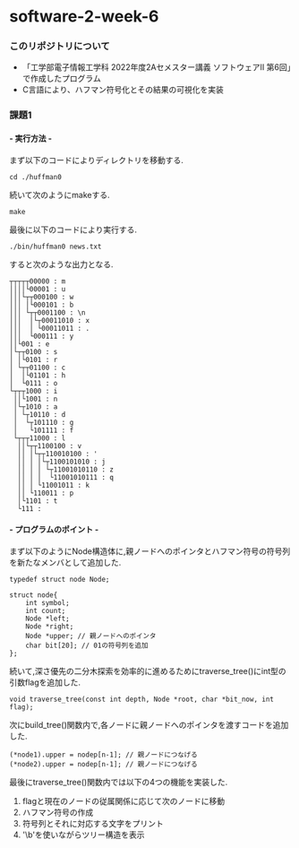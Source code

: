 # software-2-week-6

### このリポジトリについて

- 「工学部電子情報工学科 2022年度2Aセメスター講義 ソフトウェアⅡ 第6回」で作成したプログラム
- C言語により、ハフマン符号化とその結果の可視化を実装

### 課題1

#### - 実行方法 -

まず以下のコードによりディレクトリを移動する.
```
cd ./huffman0
```

続いて次のようにmakeする.
```
make
```

最後に以下のコードにより実行する.
```
./bin/huffman0 news.txt
```

すると次のような出力となる.
```
┬┬┬┬┬00000 : m
││││└00001 : u
│││└┬┬000100 : w
│││ │└000101 : b
│││ └┬┬0001100 : \n
│││  │└┬00011010 : x
│││  │ └00011011 : .
│││  └000111 : y
││└001 : e
│└┬┬0100 : s
│ │└0101 : r
│ └┬┬01100 : c
│  │└01101 : h
│  └0111 : o
└┬┬┬1000 : i
 ││└1001 : n
 │└┬1010 : a
 │ └┬10110 : d
 │  └┬101110 : g
 │   └101111 : f
 └┬┬┬11000 : l
  ││└┬┬1100100 : v
  ││ │└┬┬110010100 : '
  ││ │ │└┬1100101010 : j
  ││ │ │ └┬11001010110 : z
  ││ │ │  └11001010111 : q
  ││ │ └11001011 : k
  ││ └110011 : p
  │└1101 : t
  └111 :  
```

#### - プログラムのポイント -

まず以下のようにNode構造体に,親ノードへのポインタとハフマン符号の符号列を新たなメンバとして追加した.
```
typedef struct node Node;

struct node{
    int symbol;
    int count;
    Node *left;
    Node *right;
    Node *upper; // 親ノードへのポインタ
    char bit[20]; // 01の符号列を追加
};
```

続いて,深さ優先の二分木探索を効率的に進めるためにtraverse_tree()にint型の引数flagを追加した.
```
void traverse_tree(const int depth, Node *root, char *bit_now, int flag);
```

次にbuild_tree()関数内で,各ノードに親ノードへのポインタを渡すコードを追加した.
```
(*node1).upper = nodep[n-1]; // 親ノードにつなげる
(*node2).upper = nodep[n-1]; // 親ノードにつなげる
```

最後にtraverse_tree()関数内では以下の4つの機能を実装した.

1. flagと現在のノードの従属関係に応じて次のノードに移動
2. ハフマン符号の作成
3. 符号列とそれに対応する文字をプリント
4. '\b'を使いながらツリー構造を表示
